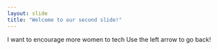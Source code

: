 ```yaml
---
layout: slide
title: "Welcome to our second slide!"
---
```

I want to encourage more women to tech
Use the left arrow to go back!
